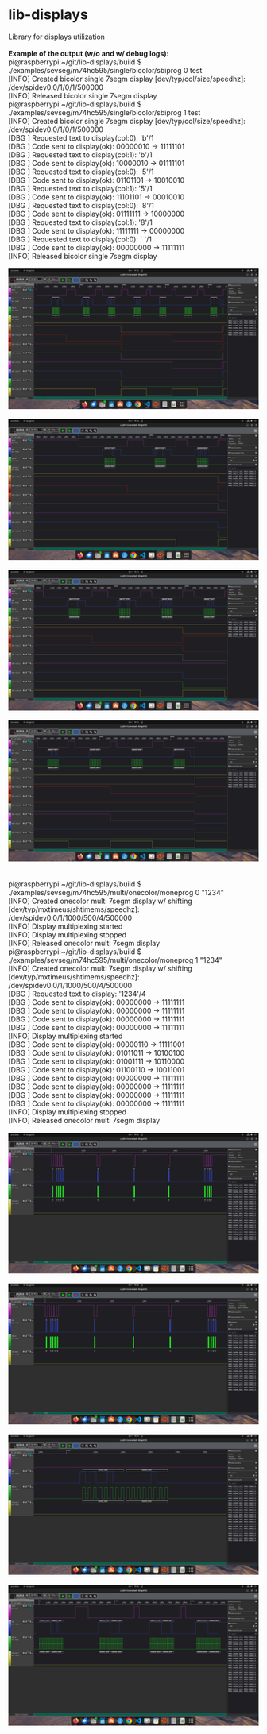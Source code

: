 # lib-displays
Library for displays utilization
<br><br>
**Example of the output (w/o and w/ debug logs):**<br>
pi@raspberrypi:\~/git/lib-displays/build $ ./examples/sevseg/m74hc595/single/bicolor/sbiprog 0 test<br>
[INFO] Created bicolor single 7segm display [dev/typ/col/size/speedhz]: /dev/spidev0.0/1/0/1/500000<br>
[INFO] Released bicolor single 7segm display<br>
pi@raspberrypi:\~/git/lib-displays/build $ ./examples/sevseg/m74hc595/single/bicolor/sbiprog 1 test<br>
[INFO] Created bicolor single 7segm display [dev/typ/col/size/speedhz]: /dev/spidev0.0/1/0/1/500000<br>
[DBG ] Requested text to display(col:0): 'b'/1<br>
[DBG ] Code sent to display(ok): 00000010 -> 11111101<br>
[DBG ] Requested text to display(col:1): 'b'/1<br>
[DBG ] Code sent to display(ok): 10000010 -> 01111101<br>
[DBG ] Requested text to display(col:0): '5'/1<br>
[DBG ] Code sent to display(ok): 01101101 -> 10010010<br>
[DBG ] Requested text to display(col:1): '5'/1<br>
[DBG ] Code sent to display(ok): 11101101 -> 00010010<br>
[DBG ] Requested text to display(col:0): '8'/1<br>
[DBG ] Code sent to display(ok): 01111111 -> 10000000<br>
[DBG ] Requested text to display(col:1): '8'/1<br>
[DBG ] Code sent to display(ok): 11111111 -> 00000000<br>
[DBG ] Requested text to display(col:0): ' '/1<br>
[DBG ] Code sent to display(ok): 00000000 -> 11111111<br>
[INFO] Released bicolor single 7segm display<br>
<br>
![Ex. of controlling single 7seg bicolor display, whole view](pictures/sevseg/m74hc595/single/single_7seg_bicolor_whole.png "Displaying four characters in two colors, complete spi transfers view")<br><br>
![Ex. of controlling single 7seg bicolor display, first stage view](pictures/sevseg/m74hc595/single/single_7seg_bicolor_begin.png "Displaying four characters in two colors, first stage of spi transfers view")<br><br>
![Ex. of controlling single 7seg bicolor display, middle stage view](pictures/sevseg/m74hc595/single/single_7seg_bicolor_middle.png "Displaying four characters in two colors, middle stage of spi transfers view")<br><br>
![Ex. of controlling single 7seg bicolor display, last stage view](pictures/sevseg/m74hc595/single/single_7seg_bicolor_end.png "Displaying four characters in two colors, last stage of spi transfers view")<br><br>
<br>
pi@raspberrypi:\~/git/lib-displays/build $ ./examples/sevseg/m74hc595/multi/onecolor/moneprog 0 "1234"<br>
[INFO] Created onecolor multi 7segm display w/ shifting [dev/typ/mxtimeus/shtimems/speedhz]: /dev/spidev0.0/1/1000/500/4/500000<br>
[INFO] Display multiplexing started<br>
[INFO] Display multiplexing stopped<br>
[INFO] Released onecolor multi 7segm display<br>
pi@raspberrypi:\~/git/lib-displays/build $ ./examples/sevseg/m74hc595/multi/onecolor/moneprog 1 "1234"<br>
[INFO] Created onecolor multi 7segm display w/ shifting [dev/typ/mxtimeus/shtimems/speedhz]: /dev/spidev0.0/1/1000/500/4/500000<br>
[DBG ] Requested text to display: '1234'/4<br>
[DBG ] Code sent to display(ok): 00000000 -> 11111111<br>
[DBG ] Code sent to display(ok): 00000000 -> 11111111<br>
[DBG ] Code sent to display(ok): 00000000 -> 11111111<br>
[DBG ] Code sent to display(ok): 00000000 -> 11111111<br>
[INFO] Display multiplexing started<br>
[DBG ] Code sent to display(ok): 00000110 -> 11111001<br>
[DBG ] Code sent to display(ok): 01011011 -> 10100100<br>
[DBG ] Code sent to display(ok): 01001111 -> 10110000<br>
[DBG ] Code sent to display(ok): 01100110 -> 10011001<br>
[DBG ] Code sent to display(ok): 00000000 -> 11111111<br>
[DBG ] Code sent to display(ok): 00000000 -> 11111111<br>
[DBG ] Code sent to display(ok): 00000000 -> 11111111<br>
[DBG ] Code sent to display(ok): 00000000 -> 11111111<br>
[INFO] Display multiplexing stopped<br>
[INFO] Released onecolor multi 7segm display<br>
<br>
![Ex. of controlling multi 7seg onecolor display, whole view + freq](pictures/sevseg/m74hc595/multi/multi_7seg_onecolor_whole_freq.png "Displaying multiplexed text in onecolor, complete spi transfers view w/ transfer freqency")<br><br>
![Ex. of controlling multi 7seg onecolor display, whole view + mxtime](pictures/sevseg/m74hc595/multi/multi_7seg_onecolor_whole_mxtime.png "Displaying multiplexed text in onecolor, complete spi transfers view w/ multiplexing time")<br><br>
![Ex. of controlling multi 7seg onecolor display, setting third segment](pictures/sevseg/m74hc595/multi/multi_7seg_onecolor_setting_third_segment.png "Displaying multiplexed text in onecolor, setting third segment stage of spi transfers view")<br><br>
![Ex. of controlling multi 7seg onecolor display, clearing whole display](pictures/sevseg/m74hc595/multi/multi_7seg_onecolor_clearing_display.png "Displaying multiplexed text in onecolor, clearing all segments stage of spi transfers view")<br>
